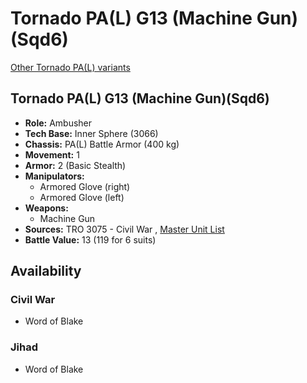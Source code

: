 # Tornado PA(L) G13 (Machine Gun)(Sqd6) 

[Other Tornado PA(L) variants](../tornado_pal.md) 

## Tornado PA(L) G13 (Machine Gun)(Sqd6) 

- **Role:** Ambusher 
- **Tech Base:** Inner Sphere (3066) 
- **Chassis:** PA(L) Battle Armor (400 kg) 
- **Movement:** 1 
- **Armor:** 2 (Basic Stealth) 
- **Manipulators:** 
  - Armored Glove (right) 
  - Armored Glove (left) 
- **Weapons:** 
  - Machine Gun 
- **Sources:** TRO 3075 - Civil War , [Master Unit List](http://masterunitlist.info/Unit/Details/9053) 
- **Battle Value:** 13 (119 for 6 suits) 

## Availability 

### Civil War 

- Word of Blake 

### Jihad 

- Word of Blake 

